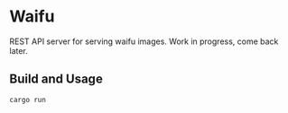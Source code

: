 # Waifu

REST API server for serving waifu images. Work in progress, come back later.


## Build and Usage

```sh
cargo run
```
